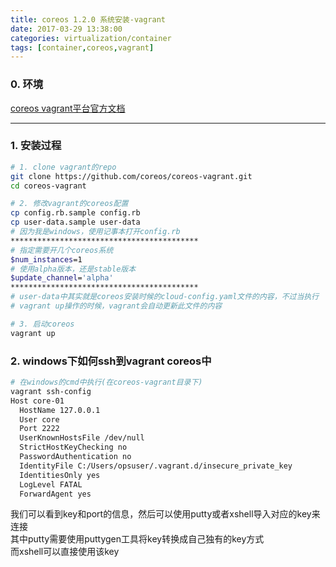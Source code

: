 ```yaml
---
title: coreos 1.2.0 系统安装-vagrant
date: 2017-03-29 13:38:00
categories: virtualization/container
tags: [container,coreos,vagrant]
---
```


### 0. 环境
[coreos vagrant平台官方文档](https://coreos.com/os/docs/latest/booting-on-vagrant.html)

---

### 1. 安装过程
``` bash
# 1. clone vagrant的repo
git clone https://github.com/coreos/coreos-vagrant.git
cd coreos-vagrant

# 2. 修改vagrant的coreos配置
cp config.rb.sample config.rb
cp user-data.sample user-data
# 因为我是windows，使用记事本打开config.rb
******************************************
# 指定需要开几个coreos系统
$num_instances=1
# 使用alpha版本，还是stable版本
$update_channel='alpha'
******************************************
# user-data中其实就是coreos安装时候的cloud-config.yaml文件的内容，不过当执行
# vagrant up操作的时候，vagrant会自动更新此文件的内容

# 3. 启动coreos
vagrant up
```

### 2. windows下如何ssh到vagrant coreos中
``` bash
# 在windows的cmd中执行(在coreos-vagrant目录下)
vagrant ssh-config
Host core-01
  HostName 127.0.0.1
  User core
  Port 2222
  UserKnownHostsFile /dev/null
  StrictHostKeyChecking no
  PasswordAuthentication no
  IdentityFile C:/Users/opsuser/.vagrant.d/insecure_private_key
  IdentitiesOnly yes
  LogLevel FATAL
  ForwardAgent yes
```
我们可以看到key和port的信息，然后可以使用putty或者xshell导入对应的key来连接  
其中putty需要使用puttygen工具将key转换成自己独有的key方式  
而xshell可以直接使用该key
